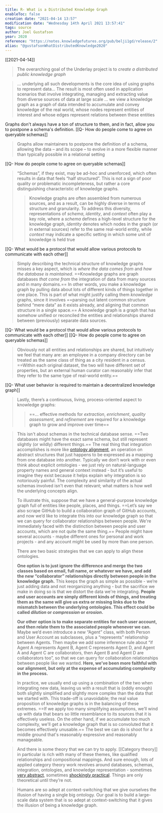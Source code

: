 ```yaml
---
title: R- What is a Distributed Knowledge Graph
enableToc: false
creation date: "2021-04-14 13:57"
modification date: "Wednesday 14th April 2021 13:57:41"
tags: source
author: Joel Gustafson
year: 2020
reference: "https://notes.knowledgefutures.org/pub/belji1gd/release/2"
alias: "@gustafsonWhatDistributedKnowledge2020"
---
```

[[2021-04-14]]

> The overarching goal of the Underlay project is to _create a distributed public knowledge graph_

> … underlying all such developments is the core idea of using graphs to represent data… The result is most often used in application scenarios that involve integrating, managing and extracting value from diverse sources of data at large scale … we view a knowledge graph as a graph of data intended to accumulate and convey knowledge of the real world, whose nodes represent entities of interest and whose edges represent relations between these entities

Graphs don't always have a ton of structure to them, and in fact, allow you to postpone a schema's definition. [[Q- How do people come to agree on queryable schemas]]
> Graphs allow maintainers to postpone the definition of a schema, allowing the data – and its scope – to evolve in a more flexible manner than typically possible in a relational setting

[[Q- How do people come to agree on queryable schemas]]
> “Schemas”, if they exist, may be ad-hoc and unenforced, which often results in data that feels “half structured”. This is not a sign of poor quality or problematic incompleteness, but rather a core distinguishing characteristic of knowledge graphs.
>> Knowledge graphs are often assembled from numerous sources, and as a result, can be highly diverse in terms of structure and granularity. To address this diversity, representations of _schema_, _identity_, and _context_ often play a key role, where a _schema_ defines a high-level structure for the knowledge graph, _identity_ denotes which nodes in the graph (or in external sources) refer to the same real-world entity, while _context_ may indicate a specific setting in which some unit of knowledge is held true

[[Q- What would be a protocol that would allow various protocols to communicate with each other]]
> Simply describing the technical structure of knowledge graphs misses a key aspect, which is _where the data comes from_ and _how the database is maintained_. ==Knowledge graphs are graph databases _that come from_ the integration of data from many sources and in many domains.== In other words, you make a knowledge graph by pulling data about lots of different kinds of things together in one place. This is part of what might justify calling them _knowledge_ graphs, since it involves ==parsing out latent common structure behind “mere data” as it exists already, and aligning that common structure in a single space.== A knowledge graph is a graph that has somehow unified or reconciled the entities and relationships shared between (previously) separate data sources.

[[Q- What would be a protocol that would allow various protocols to communicate with each other]] [[Q- How do people come to agree on queryable schemas]]
> Obviously not all entities and relationships are shared, but intuitively we feel that many are: an employee in a company directory can be treated as the same class of thing as a city resident in a census. ==Within each original dataset, the two will have different set of properties, but an external human curator can reasonably infer that they refer to the same type of real-world entity.==

[[Q- What user behavior is required to maintain a decentralized knowledge graph]]
> Lastly, there’s a continuous, living, process-oriented aspect to knowledge graphs:
>> ==… effective methods for _extraction_, _enrichment_, _quality assessment_, and _refinement_ are required for a knowledge graph to grow and improve over time==

> This isn't about schemas in the technical database sense. ==Two databases might have the exact same schema, but still represent slightly (or wildly) different things.== The real thing that integration accomplishes is more like [ontology alignment](https://en.wikipedia.org/wiki/Ontology_alignment), an operation on abstract structures that just happens to be expressed as a mapping from one database into another. Typically we don’t work with or even think about explicit ontologies - we just rely on natural-language property names and general context instead - but it’s useful to imagine they exist because it helps explain why integration is so notoriously painful. The complexity and similarity of the actual schemas involved isn't even that relevant; what matters is how well the underlying concepts align.
> 
> To illustrate this, suppose that we have a general-purpose knowledge graph full of entities like people, places, and things. ==Let’s say we also scrape GitHub to build a collaboration graph of GitHub accounts, and now we’d like to integrate this into our knowledge graph so that we can query for collaborator relationships between people. We're immediately faced with the distinction between people and user accounts, which are not quite the same thing.== People might have several accounts - maybe different ones for personal and work projects - and any account might be used by more than one person.
> 
> There are two basic strategies that we can apply to align these ontologies.
> 
> **One option is to just ignore the difference and merge the two classes based on email, full name, or whatever we have, and add the new “collaborator” relationships directly between people in the knowledge graph.** This keeps the graph as simple as possible - we’re just adding data and not reorganizing anything - but the sacrifice we make in doing so is that we distort the data we're integrating. **People and user accounts are simply different kinds of things, and treating them as the same will give us extra or missing links due to the mismatch between the underlying ontologies. This effect could be called _dilution_ or _compression_ or _erosion_.**
> 
> **Our other option is to make separate entities for each user account, and then relate them to the associated people whenever we can.** Maybe we’d even introduce a new “Agent” class, with both Person and User Account as subclasses, plus a “represents” relationship between Agents. Then maybe we add some inference rule about “if Agent A represents Agent B, Agent C represents Agent D, and Agent A and Agent C are collaborators, then Agent B and Agent D are collaborators too”, so that we can query for collaboration relationships between people like we wanted. **Here, we’ve been more faithful with our alignment, but only at the expense of accumulating complexity in the process.**
> 
> In practice, we usually end up using a combination of the two when integrating new data, leaving us with a result that is (oddly enough) both slightly simplified and slightly more complex than the data that we started with. This trade-off is unavoidable; the real value proposition of knowledge graphs is in the balancing of these extremes. ==If we apply too many simplifying assumptions, we’ll wind up with data that bears so little resemblance to its sources that it is effectively useless. On the other hand, if we accumulate too much complexity, we'll get a knowledge graph that is so convoluted that it becomes effectively unusable.== The best we can do is shoot for a middle ground that's reasonably expressive and reasonably manageable.

> And there is some theory that we can try to apply. [[Category theory]] in particular is rich with many of these themes, like qualified relationships and compositional mappings. And sure enough, lots of applied category theory work revolves around databases, schemas, integration, ontologies, and knowledge representation - sometimes [very abstract](https://arxiv.org/abs/1102.1889v1), sometimes [shockingly practical](https://arxiv.org/abs/1909.04881). Things are only theoretical until they’re not.

> Humans are so adept at context-switching that we give ourselves the illusion of having a single big ontology. Our goal is to build a large-scale data system that is so adept at context-switching that it gives the illusion of being a knowledge graph.



